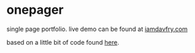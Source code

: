 # onepager

single page portfolio. live demo can be found at [iamdavfry.com](http://www.iamdavfry.com)

based on a little bit of code found [here](http://codyhouse.co/gem/alternate-fixed-scroll-backgrounds/).
